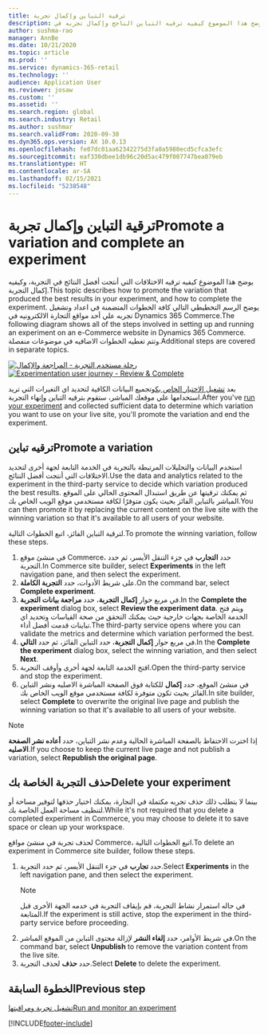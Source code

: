 ```yaml
---
title: ترقية التباين وإكمال تجربة
description: يوضح هذا الموضوع كيفيه ترقيه التباين الناجح وإكمال تجربه في Dynamics 365 Commerce.
author: sushma-rao
manager: AnnBe
ms.date: 10/21/2020
ms.topic: article
ms.prod: ''
ms.service: dynamics-365-retail
ms.technology: ''
audience: Application User
ms.reviewer: josaw
ms.custom: ''
ms.assetid: ''
ms.search.region: global
ms.search.industry: Retail
ms.author: sushmar
ms.search.validFrom: 2020-09-30
ms.dyn365.ops.version: AX 10.0.13
ms.openlocfilehash: fe07dc01aa62342275d3fa0a5980ecd5cfca3efc
ms.sourcegitcommit: eaf330dbee1db96c20d5ac479f007747bea079eb
ms.translationtype: HT
ms.contentlocale: ar-SA
ms.lasthandoff: 02/15/2021
ms.locfileid: "5238548"
---
```

# <a name="promote-a-variation-and-complete-an-experiment"></a><span data-ttu-id="911fe-103">ترقية التباين وإكمال تجربة</span><span class="sxs-lookup"><span data-stu-id="911fe-103">Promote a variation and complete an experiment</span></span>

<span data-ttu-id="911fe-104">يوضح هذا الموضوع كيفيه ترقيه الاختلافات التي أنتجت أفضل النتائج في التجربة، وكيفيه إكمال التجربة.</span><span class="sxs-lookup"><span data-stu-id="911fe-104">This topic describes how to promote the variation that produced the best results in your experiment, and how to complete the experiment.</span></span> <span data-ttu-id="911fe-105">يوضح الرسم التخطيطي التالي كافة الخطوات المتضمنة في اعداد وتشغيل تجربه علي أحد مواقع التجارة الالكترونيه في Dynamics 365 Commerce.</span><span class="sxs-lookup"><span data-stu-id="911fe-105">The following diagram shows all of the steps involved in setting up and running an experiment on an e-Commerce website in Dynamics 365 Commerce.</span></span> <span data-ttu-id="911fe-106">وتتم تغطيه الخطوات الاضافيه في موضوعات منفصلة.</span><span class="sxs-lookup"><span data-stu-id="911fe-106">Additional steps are covered in separate topics.</span></span>

<span data-ttu-id="911fe-107">[![رحلة مستخدم التجربة - المراجعة والإكمال](./media/experimentation_review_complete.svg)](./media/experimentation_review_complete.svg#lightbox)</span><span class="sxs-lookup"><span data-stu-id="911fe-107">[ ![Experimentation user journey - Review & Complete](./media/experimentation_review_complete.svg) ](./media/experimentation_review_complete.svg#lightbox)</span></span>

<span data-ttu-id="911fe-108">بعد [تشغيل الاختبار الخاص بك](experimentation-run-monitor.md)وتجميع البيانات الكافية لتحديد اي التغيرات التي تريد استخدامها علي موقعك المباشر، ستقوم بترقيه التباين وإنهاء التجربة.</span><span class="sxs-lookup"><span data-stu-id="911fe-108">After you've [run your experiment](experimentation-run-monitor.md) and collected sufficient data to determine which variation you want to use on your live site, you'll promote the variation and end the experiment.</span></span>

## <a name="promote-a-variation"></a><span data-ttu-id="911fe-109">ترقيه تباين</span><span class="sxs-lookup"><span data-stu-id="911fe-109">Promote a variation</span></span>
<span data-ttu-id="911fe-110">استخدم البيانات والتحليلات المرتبطة بالتجربة في الخدمة التابعة لجهة أخرى لتحديد الاختلافات التي أنتجت أفضل النتائج.</span><span class="sxs-lookup"><span data-stu-id="911fe-110">Use the data and analytics related to the experiment in the third-party service to decide which variation produced the best results.</span></span> <span data-ttu-id="911fe-111">ثم يمكنك ترقيتها عن طريق استبدال المحتوى الحالي على الموقع المباشر بالتباين الفائز بحيث يكون متوفرًا لكافة مستخدمي موقع الويب الخاص بك.</span><span class="sxs-lookup"><span data-stu-id="911fe-111">You can then promote it by replacing the current content on the live site with the winning variation so that it's available to all users of your website.</span></span>

<span data-ttu-id="911fe-112">لترقية التباين الفائز، اتبع الخطوات التالية.</span><span class="sxs-lookup"><span data-stu-id="911fe-112">To promote the winning variation, follow these steps.</span></span> 

1. <span data-ttu-id="911fe-113">في منشئ موقع Commerce، حدد **التجارب** في جزء التنقل الأيسر، ثم حدد التجربة.</span><span class="sxs-lookup"><span data-stu-id="911fe-113">In Commerce site builder, select **Experiments** in the left navigation pane, and then select the experiment.</span></span>
1. <span data-ttu-id="911fe-114">على شريط الأدوات، حدد **التجربة الكاملة**.</span><span class="sxs-lookup"><span data-stu-id="911fe-114">On the command bar, select **Complete experiment**.</span></span>
1. <span data-ttu-id="911fe-115">في مربع حوار **إكمال التجربة**، حدد **مراجعة بيانات التجربة**.</span><span class="sxs-lookup"><span data-stu-id="911fe-115">In the **Complete the experiment** dialog box, select **Review the experiment data**.</span></span> <span data-ttu-id="911fe-116">ويتم فتح الخدمة الخاصة بجهات خارجية حيث يمكنك التحقق من صحة القياسات وتحديد اي تباينات قدمت أفضل أداء.</span><span class="sxs-lookup"><span data-stu-id="911fe-116">The third-party service opens where you can validate the metrics and determine which variation performed the best.</span></span>
1. <span data-ttu-id="911fe-117">في مربع حوار **إكمال التجربة**، حدد التباين الفائز، ثم حدد **التالي**.</span><span class="sxs-lookup"><span data-stu-id="911fe-117">In the **Complete the experiment** dialog box, select the winning variation, and then select **Next**.</span></span>
1. <span data-ttu-id="911fe-118">افتح الخدمة التابعة لجهة أخرى وأوقف التجربة.</span><span class="sxs-lookup"><span data-stu-id="911fe-118">Open the third-party service and stop the experiment.</span></span>
1. <span data-ttu-id="911fe-119">في منشئ الموقع، حدد **إكمال** للكتابة فوق الصفحة المباشرة الاصليه ونشر التباين الفائز بحيث تكون متوفرة لكافة مستخدمي موقع الويب الخاص بك.</span><span class="sxs-lookup"><span data-stu-id="911fe-119">In site builder, select **Complete** to overwrite the original live page and publish the winning variation so that it's available to all users of your website.</span></span> 

> [!NOTE]
> <span data-ttu-id="911fe-120">إذا اخترت الاحتفاظ بالصفحة المباشرة الحالية وعدم نشر التباين، حدد **أعاده نشر الصفحة الاصليه**.</span><span class="sxs-lookup"><span data-stu-id="911fe-120">If you choose to keep the current live page and not publish a variation, select **Republish the original page**.</span></span>

## <a name="delete-your-experiment"></a><span data-ttu-id="911fe-121">حذف التجربة الخاصة بك</span><span class="sxs-lookup"><span data-stu-id="911fe-121">Delete your experiment</span></span>
<span data-ttu-id="911fe-122">بينما لا يتطلب ذلك حذف تجربه مكتملة في التجارة، يمكنك اختيار حذفها لتوفير مساحة أو لتنظيف مساحة العمل الخاصة بك.</span><span class="sxs-lookup"><span data-stu-id="911fe-122">While it's not required that you delete a completed experiment in Commerce, you may choose to delete it to save space or clean up your workspace.</span></span> 

<span data-ttu-id="911fe-123">لحذف تجربة في منشئ مواقع Commerce، اتبع الخطوات التالية.</span><span class="sxs-lookup"><span data-stu-id="911fe-123">To delete an experiment in Commerce site builder, follow these steps.</span></span>

1. <span data-ttu-id="911fe-124">حدد **تجارب** في جزء التنقل الأيسر، ثم حدد التجربة.</span><span class="sxs-lookup"><span data-stu-id="911fe-124">Select **Experiments** in the left navigation pane, and then select the experiment.</span></span> 
    > [!NOTE]
    > <span data-ttu-id="911fe-125">في حاله استمرار نشاط التجربة، قم بإيقاف التجربة في خدمه الجهة الأخرى قبل المتابعة.</span><span class="sxs-lookup"><span data-stu-id="911fe-125">If the experiment is still active, stop the experiment in the third-party service before proceeding.</span></span>
1. <span data-ttu-id="911fe-126">في شريط الأوامر، حدد **إلغاء النشر** لإزالة محتوى التباين من الموقع المباشر.</span><span class="sxs-lookup"><span data-stu-id="911fe-126">On the command bar, select **Unpublish**  to remove the variation content from the live site.</span></span>
1. <span data-ttu-id="911fe-127">حدد **حذف** لحذف التجربة.</span><span class="sxs-lookup"><span data-stu-id="911fe-127">Select **Delete** to delete the experiment.</span></span>

## <a name="previous-step"></a><span data-ttu-id="911fe-128">الخطوة السابقة</span><span class="sxs-lookup"><span data-stu-id="911fe-128">Previous step</span></span>
[<span data-ttu-id="911fe-129">تشغيل تجربة ومراقبتها</span><span class="sxs-lookup"><span data-stu-id="911fe-129">Run and monitor an experiment</span></span>](experimentation-run-monitor.md)


[!INCLUDE[footer-include](../includes/footer-banner.md)]